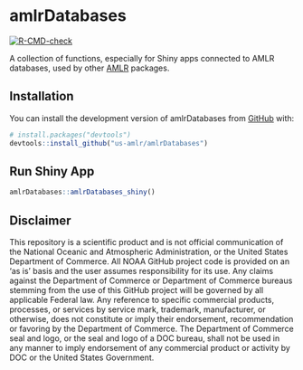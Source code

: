 # amlrDatabases


<!-- badges: start -->

[![R-CMD-check](https://github.com/us-amlr/amlrDatabases/actions/workflows/R-CMD-check.yaml/badge.svg)](https://github.com/us-amlr/amlrDatabases/actions/workflows/R-CMD-check.yaml)
<!-- badges: end -->

A collection of functions, especially for Shiny apps connected to AMLR databases, used by other [AMLR](https://www.fisheries.noaa.gov/about/antarctic-ecosystem-research-division-southwest-fisheries-science-center) packages. 

## Installation

You can install the development version of amlrDatabases from [GitHub](https://github.com/) with:

``` r
# install.packages("devtools")
devtools::install_github("us-amlr/amlrDatabases")
```

## Run Shiny App

``` r
amlrDatabases::amlrDatabases_shiny()
```

## Disclaimer

This repository is a scientific product and is not official communication of the National Oceanic and Atmospheric Administration, or the United States Department of Commerce. All NOAA GitHub project code is provided on an ‘as is’ basis and the user assumes responsibility for its use. Any claims against the Department of Commerce or Department of Commerce bureaus stemming from the use of this GitHub project will be governed by all applicable Federal law. Any reference to specific commercial products, processes, or services by service mark, trademark, manufacturer, or otherwise, does not constitute or imply their endorsement, recommendation or favoring by the Department of Commerce. The Department of Commerce seal and logo, or the seal and logo of a DOC bureau, shall not be used in any manner to imply endorsement of any commercial product or activity by DOC or the United States Government.

